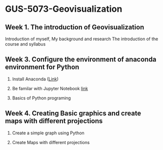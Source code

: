 # GUS-5073-Geovisualization
## Week 1. The introduction of Geovisualization
Introduction of myself, 
My background and research
The introduction of the course and syllabus

## Week 3. Configure the environment of anaconda environment for Python

1. Install Anaconda ([Link](https://github.com/xiaojianggis/GUS-5073-Geovisualization/blob/master/lecture2-catography-nutshell_1/AnacondaConfig.pdf)) 

2. Be familar with Jupyter Notebook [link](https://github.com/xiaojianggis/GUS-5073-Geovisualization/blob/master/lecture2-catography-nutshell_1/Notebook-tutorial.md)

3. Basics of Python programing


## Week 4. Creating Basic graphics and create maps with different projections


1. Create a simple graph using Python

2. Create Maps with different projections

